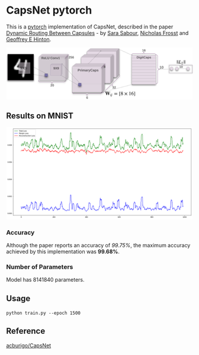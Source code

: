 # CapsNet pytorch
This is a [pytorch](http://pytorch.org/) implementation of CapsNet, described in the paper [Dynamic Routing Between Capsules](https://arxiv.org/abs/1710.09829) - by [Sara Sabour](https://arxiv.org/find/cs/1/au:+Sabour_S/0/1/0/all/0/1), [Nicholas Frosst](https://arxiv.org/find/cs/1/au:+Frosst_N/0/1/0/all/0/1) and [Geoffrey E Hinton](https://arxiv.org/find/cs/1/au:+Hinton_G/0/1/0/all/0/1).

![](image/capsulearch.png)
## Results on MNIST

![](image/total_result.png)
### Accuracy
Although the paper reports an accuracy of *99.75%*, the maximum accuracy achieved by this implementation was **99.68%**.

### Number of Parameters
Model has 8141840 parameters.

## Usage
`python train.py --epoch 1500`

## Reference
[acburigo/CapsNet](https://github.com/acburigo/CapsNet/edit/master/README.md)
